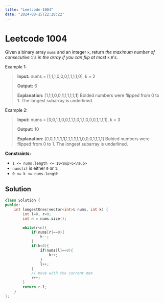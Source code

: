 ```yaml
---
title: "Leetcode-1004"
date: "2024-08-15T22:28:22"
---
```


# Leetcode 1004
Given a binary array `nums` and an integer `k`, return _the maximum number of consecutive_ `1`_'s in the array if you can flip at most_ `k` `0`'s.

Example 1:

> **Input:** nums = [1,1,1,0,0,0,1,1,1,1,0], k = 2
> 
> **Output:** 6
> 
> **Explanation:** [1,1,1,0,0,**1**,1,1,1,1,**1**]
> Bolded numbers were flipped from 0 to 1. The longest subarray is underlined.

Example 2:

> **Input:** nums = [0,0,1,1,0,0,1,1,1,0,1,1,0,0,0,1,1,1,1], k = 3
> 
> **Output:** 10
> 
> **Explanation:** [0,0,**1**,**1**,**1**,**1**,1,1,1,**1**,1,1,0,0,0,1,1,1,1]
> Bolded numbers were flipped from 0 to 1. The longest subarray is underlined.

**Constraints:**

- `1 <= nums.length <= 10<sup>5</sup>`
- `nums[i]` is either `0` or `1`.
- `0 <= k <= nums.length`

## Solution 
```cpp
class Solution {
public:
    int longestOnes(vector<int>& nums, int k) {
        int l=0, r=0;
        int n = nums.size();

        while(r<n){
            if(nums[r]==0){
                k--;
            }
            if(k<0){
                if(nums[l]==0){
                    k++;
                }
                l++;
            }
            // move with the current max
            r++;
        }
        return r-l;
    }
};
```